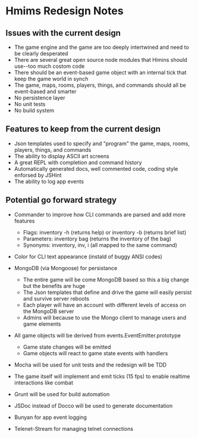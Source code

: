 # Hmims Redesign Notes

## Issues with the current design

* The game engine and the game are too deeply intertwined and need to be clearly desperated
* There are several great open source node modules that Himins should use--too much costom code
* There should be an event-based game object with an internal tick that keep the game world in synch
* The game, maps, rooms, players, things, and commands should all be event-based and smarter
* No persistence layer
* No unit tests
* No build system

## Features to keep from the current design

* Json templates used to specify and "program" the game, maps, rooms, players, things, and commands
* The ability to display ASCII art screens
* A great REPL with completion and command history
* Automatically generated docs, well commented code, coding style enforsed by JSHint
* The ability to log app events

## Potential go forward strategy

* Commander to improve how CLI commands are parsed and add more features
  * Flags: inventory -h (returns help) or inventory -b (returns brief list)
  * Parameters: inventory bag (returns the inventory of the bag)
  * Synonyms: inventory, inv, i (all mapped to the same command)

* Color for CLI text appearance (instald of buggy ANSI codes)

* MongoDB (via Mongoose) for persistance
  * The entire game will be come MongoDB based so this a big change but the benefits are huge
  * The Json templates that define and drive the game will easily persist and survive server reboots
  * Each player will have an account with different levels of access on the MongoDB server
  * Admins will because to use the Mongo client to manage users and game elements

* All game objects will be derived from events.EventEmitter.prototype
  * Game state changes will be emitted
  * Game objects will react to game state events with handlers

* Mocha will be used for unit tests and the redesign will be TDD

* The game itself will implement and emit ticks (15 fps) to enable realtime interactions like combat

* Grunt will be used for build automation

* JSDoc instead of Docco will be used to generate documentation

* Bunyan for app event logging

* Telenet-Stream for managing telnet connections 